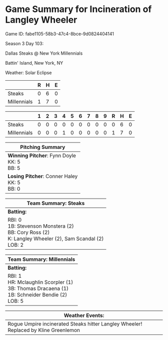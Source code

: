 # Game Summary for Incineration of Langley Wheeler

Game ID: fabe1105-58b3-47c4-8bce-9d0824404141

Season 3 Day 103:

Dallas Steaks @ New York Millennials

Battin' Island, New York, NY

Weather: Solar Eclipse



|  | R | H | E |
| --- | --- | --- | --- |
| Steaks |   0 |   6 |   0 | 
| Millennials |   1 |   7 |   0 | 


|  |   1 |   2 |   3 |   4 |   5 |   6 |   7 |   8 |   9 |  R | H | E |
| --- | --- | --- | --- | --- | --- | --- | --- | --- | --- | --- | --- | --- |
| Steaks |   0 |   0 |   0 |   0 |   0 |   0 |   0 |   0 |   0 |   0 |   6 |   0 | 
| Millennials |   0 |   0 |   0 |   1 |   0 |   0 |   0 |   0 |   0 |   1 |   7 |   0 | 


| Pitching Summary |
| --- |
| **Winning Pitcher**: Fynn Doyle<br />KK: 5<br />BB: 5 |
| **Losing Pitcher**: Conner Haley<br />KK: 5<br />BB: 0 |


| Team Summary: Steaks |
| --- |
| **Batting:** |
| RBI: 0 <br />1B: Stevenson Monstera (2) <br />BB: Cory Ross (2) <br />K: Langley Wheeler (2), Sam Scandal (2) <br />LOB: 2 |


| Team Summary: Millennials |
| --- |
| **Batting:** |
| RBI: 1 <br />HR: Mclaughlin Scorpler (1) <br />3B: Thomas Dracaena (1) <br />1B: Schneider Bendie (2) <br />LOB: 5 |


| **Weather Events:** |
| --- |
| Rogue Umpire incinerated Steaks hitter Langley Wheeler! Replaced by Kline Greenlemon |


